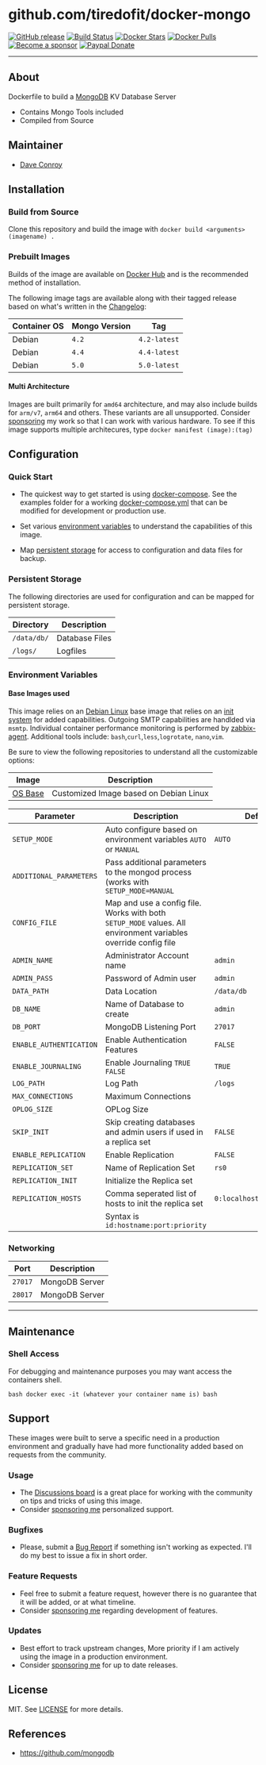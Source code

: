 # github.com/tiredofit/docker-mongo

[![GitHub release](https://img.shields.io/github/v/tag/tiredofit/docker-mongo?style=flat-square)](https://github.com/tiredofit/docker-mongo/releases/latest)
[![Build Status](https://img.shields.io/github/workflow/status/tiredofit/docker-mongo/build?style=flat-square)](https://github.com/tiredofit/docker-mongo/actions?query=workflow%3Abuild)
[![Docker Stars](https://img.shields.io/docker/stars/tiredofit/mongodb.svg?style=flat-square&logo=docker)](https://hub.docker.com/r/tiredofit/mongodb/)
[![Docker Pulls](https://img.shields.io/docker/pulls/tiredofit/mongodb.svg?style=flat-square&logo=docker)](https://hub.docker.com/r/tiredofit/mongodb/)
[![Become a sponsor](https://img.shields.io/badge/sponsor-tiredofit-181717.svg?logo=github&style=flat-square)](https://github.com/sponsors/tiredofit)
[![Paypal Donate](https://img.shields.io/badge/donate-paypal-00457c.svg?logo=paypal&style=flat-square)](https://www.paypal.me/tiredofit)

* * *

## About

Dockerfile to build a [MongoDB](https://github.com/mongodbserver/mongodb) KV Database Server

* Contains Mongo Tools included
* Compiled from Source

## Maintainer

- [Dave Conroy](https://github.com/tiredofit/)

## Installation

### Build from Source
Clone this repository and build the image with `docker build <arguments> (imagename) .`

### Prebuilt Images
Builds of the image are available on [Docker Hub](https://hub.docker.com/r/tiredofit/mongodb) and is the recommended method of installation.

The following image tags are available along with their tagged release based on what's written in the [Changelog](CHANGELOG.md):

| Container OS | Mongo Version | Tag          |
| ------------ | ------------- | ------------ |
| Debian       | `4.2`         | `4.2-latest` |
| Debian       | `4.4`         | `4.4-latest` |
| Debian       | `5.0`         | `5.0-latest` |

#### Multi Architecture
Images are built primarily for `amd64` architecture, and may also include builds for `arm/v7`, `arm64` and others. These variants are all unsupported. Consider [sponsoring](https://github.com/sponsors/tiredofit) my work so that I can work with various hardware. To see if this image supports multiple architecures, type `docker manifest (image):(tag)`

## Configuration

### Quick Start

* The quickest way to get started is using [docker-compose](https://docs.docker.com/compose/). See the examples folder for a working
[docker-compose.yml](examples/docker-compose.yml) that can be modified for development or production use.

* Set various [environment variables](#environment-variables) to understand the capabilities of this image.
* Map [persistent storage](#data-volumes) for access to configuration and data files for backup.

### Persistent Storage

The following directories are used for configuration and can be mapped for persistent storage.

| Directory   | Description    |
| ----------- | -------------- |
| `/data/db/` | Database Files |
| `/logs/`    | Logfiles       |

### Environment Variables

#### Base Images used

This image relies on an [Debian Linux](https://hub.docker.com/r/tiredofit/debian) base image that relies on an [init system](https://github.com/just-containers/s6-overlay) for added capabilities. Outgoing SMTP capabilities are handlded via `msmtp`. Individual container performance monitoring is performed by [zabbix-agent](https://zabbix.org). Additional tools include: `bash`,`curl`,`less`,`logrotate`, `nano`,`vim`.

Be sure to view the following repositories to understand all the customizable options:

| Image                                                  | Description                            |
| ------------------------------------------------------ | -------------------------------------- |
| [OS Base](https://github.com/tiredofit/docker-debian/) | Customized Image based on Debian Linux |

| Parameter               | Description                                                                                                    | Default                  |
| ----------------------- | -------------------------------------------------------------------------------------------------------------- | ------------------------ |
| `SETUP_MODE`            | Auto configure based on environment variables `AUTO` or `MANUAL`                                               | `AUTO`                   |
| `ADDITIONAL_PARAMETERS` | Pass additional parameters to the mongod process (works with `SETUP_MODE=MANUAL`                               |                          |
| `CONFIG_FILE`           | Map and use a config file. Works with both `SETUP_MODE` values. All environment variables override config file |                          |
| `ADMIN_NAME`            | Administrator Account name                                                                                     | `admin`                  |
| `ADMIN_PASS`            | Password of Admin user                                                                                         | `admin`                  |
| `DATA_PATH`             | Data Location                                                                                                  | `/data/db`               |
| `DB_NAME`               | Name of Database to create                                                                                     | `admin`                  |
| `DB_PORT`               | MongoDB Listening Port                                                                                         | `27017`                  |
| `ENABLE_AUTHENTICATION` | Enable Authentication Features                                                                                 | `FALSE`                  |
| `ENABLE_JOURNALING`     | Enable Journaling `TRUE` `FALSE`                                                                               | `TRUE`                   |
| `LOG_PATH`              | Log Path                                                                                                       | `/logs`                  |
| `MAX_CONNECTIONS`       | Maximum Connections                                                                                            |                          |
| `OPLOG_SIZE`            | OPLog Size                                                                                                     |                          |
| `SKIP_INIT`             | Skip creating databases and admin users if used in a replica set                                               | `FALSE`                  |
| `ENABLE_REPLICATION`    | Enable Replication                                                                                             | `FALSE`                  |
| `REPLICATION_SET`       | Name of Replication Set                                                                                        | `rs0`                    |
| `REPLICATION_INIT`      | Initialize the Replica set                                                                                     |                          |
| `REPLICATION_HOSTS`     | Comma seperated list of hosts to init the replica set                                                          | `0:localhost:$DB_PORT:1` |
|                         | Syntax is `id:hostname:port:priority`                                                                          |                          |


### Networking
| Port    | Description    |
| ------- | -------------- |
| `27017` | MongoDB Server |
| `28017` | MongoDB Server |

* * *
## Maintenance

### Shell Access

For debugging and maintenance purposes you may want access the containers shell.

``bash
docker exec -it (whatever your container name is) bash
``
## Support

These images were built to serve a specific need in a production environment and gradually have had more functionality added based on requests from the community.
### Usage
- The [Discussions board](../../discussions) is a great place for working with the community on tips and tricks of using this image.
- Consider [sponsoring me](https://github.com/sponsors/tiredofit) personalized support.
### Bugfixes
- Please, submit a [Bug Report](issues/new) if something isn't working as expected. I'll do my best to issue a fix in short order.

### Feature Requests
- Feel free to submit a feature request, however there is no guarantee that it will be added, or at what timeline.
- Consider [sponsoring me](https://github.com/sponsors/tiredofit) regarding development of features.

### Updates
- Best effort to track upstream changes, More priority if I am actively using the image in a production environment.
- Consider [sponsoring me](https://github.com/sponsors/tiredofit) for up to date releases.

## License
MIT. See [LICENSE](LICENSE) for more details.

## References

* https://github.com/mongodb

